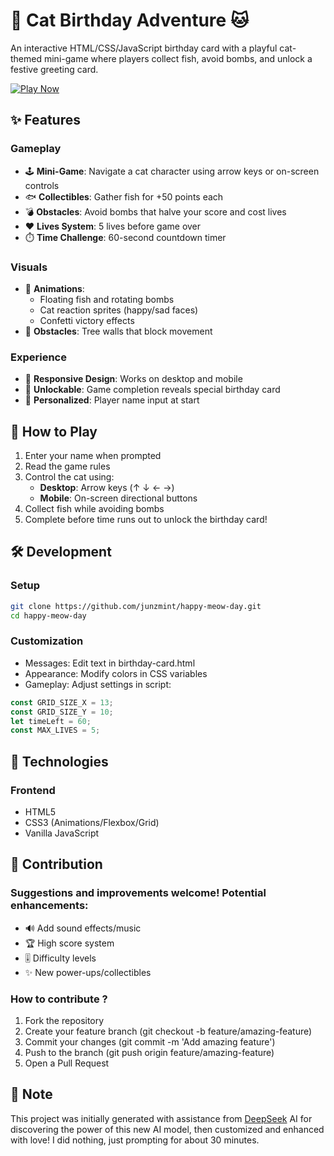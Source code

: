 # 🎉 Cat Birthday Adventure 🐱

An interactive HTML/CSS/JavaScript birthday card with a playful cat-themed mini-game where players collect fish, avoid bombs, and unlock a festive greeting card.

[![Play Now](https://img.shields.io/badge/🐱_Play_Now-Live_Demo-2ecc71?style=for-the-badge&logo=github)](https://junzmint.github.io/happy-meow-day/)

## ✨ Features

### Gameplay
- 🕹️ **Mini-Game**: Navigate a cat character using arrow keys or on-screen controls
- 🐟 **Collectibles**: Gather fish for +50 points each
- 💣 **Obstacles**: Avoid bombs that halve your score and cost lives
- ❤️ **Lives System**: 5 lives before game over
- ⏱️ **Time Challenge**: 60-second countdown timer

### Visuals
- 🎨 **Animations**: 
  - Floating fish and rotating bombs
  - Cat reaction sprites (happy/sad faces)
  - Confetti victory effects
- 🌳 **Obstacles**: Tree walls that block movement

### Experience
- 📱 **Responsive Design**: Works on desktop and mobile
- 🎁 **Unlockable**: Game completion reveals special birthday card
- 📛 **Personalized**: Player name input at start

## 🚀 How to Play

1. Enter your name when prompted
2. Read the game rules
3. Control the cat using:
   - **Desktop**: Arrow keys (↑ ↓ ← →)
   - **Mobile**: On-screen directional buttons
4. Collect fish while avoiding bombs
5. Complete before time runs out to unlock the birthday card!

## 🛠️ Development

### Setup
```bash
git clone https://github.com/junzmint/happy-meow-day.git
cd happy-meow-day
```

### Customization
- Messages: Edit text in birthday-card.html
- Appearance: Modify colors in CSS variables
- Gameplay: Adjust settings in script:
```javascript
const GRID_SIZE_X = 13;
const GRID_SIZE_Y = 10;
let timeLeft = 60;
const MAX_LIVES = 5;
```

## 🧰 Technologies

### Frontend
- HTML5
- CSS3 (Animations/Flexbox/Grid)
- Vanilla JavaScript

## 🤝 Contribution

### Suggestions and improvements welcome! Potential enhancements:
- 🔊 Add sound effects/music
- 🏆 High score system
- 🎚️ Difficulty levels
- ✨ New power-ups/collectibles

### How to contribute ?
1. Fork the repository
2. Create your feature branch (git checkout -b feature/amazing-feature)
3. Commit your changes (git commit -m 'Add amazing feature')
4. Push to the branch (git push origin feature/amazing-feature)
5. Open a Pull Request

## 🔮 Note
This project was initially generated with assistance from [DeepSeek](https://deepseek.com) AI for discovering the power of this new AI model, then customized and enhanced with love! I did nothing, just prompting for about 30 minutes.
